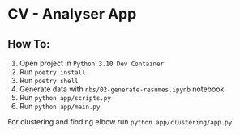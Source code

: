 # CV - Analyser App

## How To:

1. Open project in `Python 3.10 Dev Container`
2. Run `poetry install`
3. Run `poetry shell`
4. Generate data with `nbs/02-generate-resumes.ipynb` notebook
5. Run `python app/scripts.py`
6. Run `python app/main.py`

For clustering and finding elbow run `python app/clustering/app.py`
